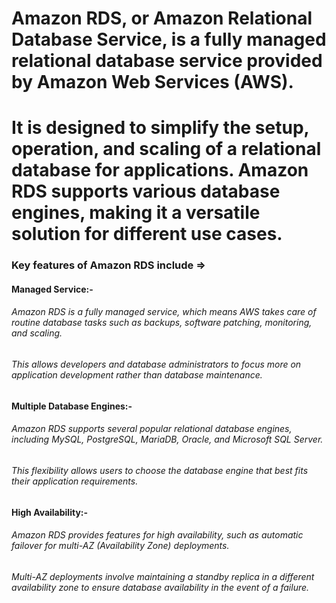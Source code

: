 # Amazon RDS, or Amazon Relational Database Service, is a fully managed relational database service provided by Amazon Web Services (AWS).

# It is designed to simplify the setup, operation, and scaling of a relational database for applications. Amazon RDS supports various database engines, making it a versatile solution for different use cases.

### Key features of Amazon RDS include =>

#### Managed Service:-

###### Amazon RDS is a fully managed service, which means AWS takes care of routine database tasks such as backups, software patching, monitoring, and scaling.
###### This allows developers and database administrators to focus more on application development rather than database maintenance.

#### Multiple Database Engines:-

###### Amazon RDS supports several popular relational database engines, including MySQL, PostgreSQL, MariaDB, Oracle, and Microsoft SQL Server.
###### This flexibility allows users to choose the database engine that best fits their application requirements.

#### High Availability:-

###### Amazon RDS provides features for high availability, such as automatic failover for multi-AZ (Availability Zone) deployments.
###### Multi-AZ deployments involve maintaining a standby replica in a different availability zone to ensure database availability in the event of a failure.
